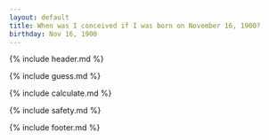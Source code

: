 ```yaml
---
layout: default
title: When was I conceived if I was born on November 16, 1900?
birthday: Nov 16, 1900
---
```


{% include header.md %}

{% include guess.md %}

{% include calculate.md %}

{% include safety.md %}

{% include footer.md %}



